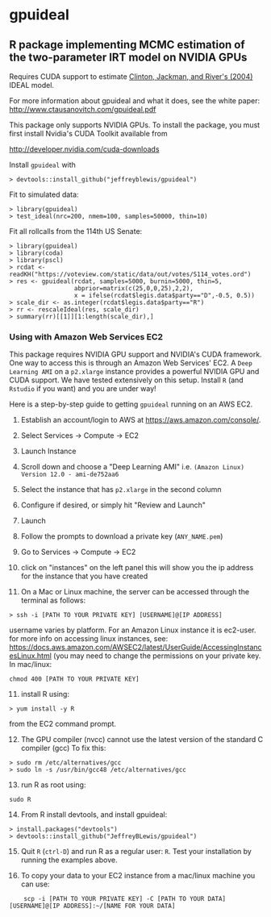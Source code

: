 # gpuideal
## R package implementing MCMC estimation of the two-parameter IRT model on NVIDIA GPUs

Requires CUDA support to estimate [Clinton, Jackman, and River's (2004)](https://www.cs.princeton.edu/courses/archive/fall09/cos597A/papers/ClintonJackmanRivers2004.pdf) IDEAL model.  

For more information about gpuideal and what it does, see the white paper: http://www.ctausanovitch.com/gpuideal.pdf

This package only supports NVIDIA GPUs. To install the package, you must first install Nvidia's CUDA Toolkit available from

http://developer.nvidia.com/cuda-downloads

Install `gpuideal` with 

```{r}
> devtools::install_github("jeffreyblewis/gpuideal")
```

Fit to simulated data:

```{r}
> library(gpuideal)
> test_ideal(nrc=200, nmem=100, samples=50000, thin=10)
```

Fit all rollcalls from the 114th US Senate:

```{r}
> library(gpuideal)
> library(coda)
> library(pscl)
> rcdat <- readKH("https://voteview.com/static/data/out/votes/S114_votes.ord")
> res <- gpuideal(rcdat, samples=5000, burnin=5000, thin=5,
                  abprior=matrix(c(25,0,0,25),2,2),
                  x = ifelse(rcdat$legis.data$party=="D",-0.5, 0.5))
> scale_dir <- as.integer(rcdat$legis.data$party=="R") 
> rr <- rescaleIdeal(res, scale_dir)  
> summary(rr)[[1]][1:length(scale_dir),] 
```

### Using with Amazon Web Services EC2

This package requires NVIDIA GPU support and NVIDIA's CUDA framework.  One way to access this is through an Amazon Web Services' EC2.   A `Deep Learning AMI` on a `p2.xlarge` instance provides a powerful NVIDIA GPU and CUDA support.  We have tested extensively on this setup.  Install `R` (and `Rstudio` if you want) and you are under way!

Here is a step-by-step guide to getting `gpuideal` running on an AWS EC2. 

1. Establish an account/login to AWS at https://aws.amazon.com/console/.

2. Select Services -> Compute -> EC2

3. Launch Instance

4. Scroll down and choose a "Deep Learning AMI"
   i.e. `(Amazon Linux) Version 12.0 - ami-de752aa6`

5. Select the instance that has `p2.xlarge` in the second column

6. Configure if desired, or simply hit "Review and Launch"

7. Launch

8. Follow the prompts to download a private key (`ANY_NAME.pem`)

9. Go to Services -> Compute -> EC2

10. click on "instances" on the left panel
    this will show you the ip address for the instance that you have created

11. On a Mac or Linux machine, the server can be accessed through the terminal as follows:

```
> ssh -i [PATH TO YOUR PRIVATE KEY] [USERNAME]@[IP ADDRESS]
```

   username varies by platform. For an Amazon Linux instance it is ec2-user.
    for more info on accessing linux instances, see: 
    https://docs.aws.amazon.com/AWSEC2/latest/UserGuide/AccessingInstancesLinux.html
    (you may need to change the permissions on your private key. In mac/linux:

```
chmod 400 [PATH TO YOUR PRIVATE KEY]
```
    
11. install R using:
```
> yum install -y R
```
from the EC2 command prompt.
    
12. The GPU compiler (nvcc) cannot use the latest version of the standard C compiler (gcc)
    To fix this:
```
> sudo rm /etc/alternatives/gcc
> sudo ln -s /usr/bin/gcc48 /etc/alternatives/gcc
```

13. run R as root using:
```
sudo R
```

14. From R install devtools, and install gpuideal:
```
> install.packages("devtools")
> devtools::install_github("JeffreyBLewis/gpuideal")
```

15. Quit `R` (`ctrl-D`) and run R as a regular user: `R`. Test your installation by running the examples above.
    
17. To copy your data to your EC2 instance from a mac/linux machine you can use:
```
    scp -i [PATH TO YOUR PRIVATE KEY] -C [PATH TO YOUR DATA] [USERNAME]@[IP ADDRESS]:~/[NAME FOR YOUR DATA]
```


